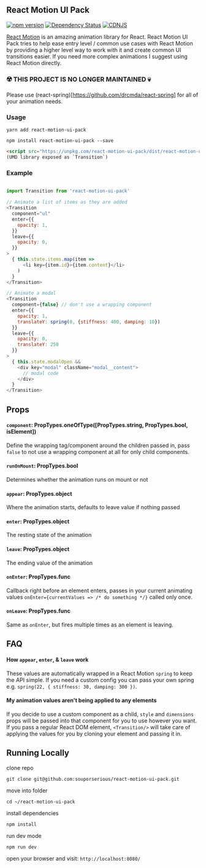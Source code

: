## React Motion UI Pack

[![npm version](https://badge.fury.io/js/react-motion-ui-pack.svg)](https://badge.fury.io/js/react-motion-ui-pack)
[![Dependency Status](https://david-dm.org/souporserious/react-motion-ui-pack.svg)](https://david-dm.org/souporserious/react-motion-ui-pack)
[![CDNJS](https://img.shields.io/cdnjs/v/react-motion-ui-pack.svg)](https://cdnjs.com/libraries/react-motion-ui-pack)

[React Motion](https://github.com/chenglou/react-motion) is an amazing animation library for React. React Motion UI Pack tries to help ease entry level / common use cases with React Motion by providing a higher level way to work with it and create common UI transitions easier. If you need more complex animations I suggest using React Motion directly.

### ☢️ THIS PROJECT IS NO LONGER MAINTAINED 💀
Please use (react-spring)[https://github.com/drcmda/react-spring] for all of your animation needs.

### Usage

`yarn add react-motion-ui-pack`

`npm install react-motion-ui-pack --save`

```html
<script src="https://unpkg.com/react-motion-ui-pack/dist/react-motion-ui-pack.js"></script>
(UMD library exposed as `Transition`)
```

### Example

```js

import Transition from 'react-motion-ui-pack'

// Animate a list of items as they are added
<Transition
  component="ul"
  enter={{
    opacity: 1,
  }}
  leave={{
    opacity: 0,
  }}
>  
  { this.state.items.map(item =>
      <li key={item.id}>{item.content}</li>
    )
  }
</Transition>

// Animate a modal
<Transition
  component={false} // don't use a wrapping component
  enter={{
    opacity: 1,
    translateY: spring(0, {stiffness: 400, damping: 10})
  }}
  leave={{
    opacity: 0,
    translateY: 250
  }}
>
  { this.state.modalOpen &&
    <div key="modal" className="modal__content">
      // modal code
    </div>
  }
</Transition>
```

## Props

#### `component`: PropTypes.oneOfType([PropTypes.string, PropTypes.bool, isElement])

Define the wrapping tag/component around the children passed in, pass `false` to not use a wrapping component at all for only child components.

#### `runOnMount`: PropTypes.bool

Determines whether the animation runs on mount or not

#### `appear`: PropTypes.object

Where the animation starts, defaults to leave value if nothing passed

#### `enter`: PropTypes.object

The resting state of the animation

#### `leave`: PropTypes.object

The ending value of the animation

#### `onEnter`: PropTypes.func

Callback right before an element enters, passes in your current animating values `onEnter={currentValues => /* do something */}` called only once.

#### `onLeave`: PropTypes.func

Same as `onEnter`, but fires multiple times as an element is leaving.

## FAQ

#### How `appear`, `enter`, & `leave` work

These values are automatically wrapped in a React Motion `spring` to keep the API simple. If you need a custom config you can pass your own spring e.g. `spring(22, { stiffness: 30, damping: 300 })`.

#### My animation values aren't being applied to any elements

If you decide to use a custom component as a child, `style` and `dimensions` props will be passed into that component for you to use however you want. If you pass a regular React DOM element, `<Transition/>` will take care of applying the values for you by cloning your element and passing it in.

## Running Locally

clone repo

`git clone git@github.com:souporserious/react-motion-ui-pack.git`

move into folder

`cd ~/react-motion-ui-pack`

install dependencies

`npm install`

run dev mode

`npm run dev`

open your browser and visit: `http://localhost:8080/`
